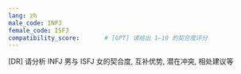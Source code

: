 ```yaml
---
lang: zh
male_code: INFJ
female_code: ISFJ
compatibility_score:       # [GPT] 请给出 1–10 的契合度评分
---
```


[DR] 请分析 INFJ 男与 ISFJ 女的契合度, 互补优势, 潜在冲突, 相处建议等

